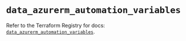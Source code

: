 # `data_azurerm_automation_variables`

Refer to the Terraform Registry for docs: [`data_azurerm_automation_variables`](https://registry.terraform.io/providers/hashicorp/azurerm/4.25.0/docs/data-sources/automation_variables).
